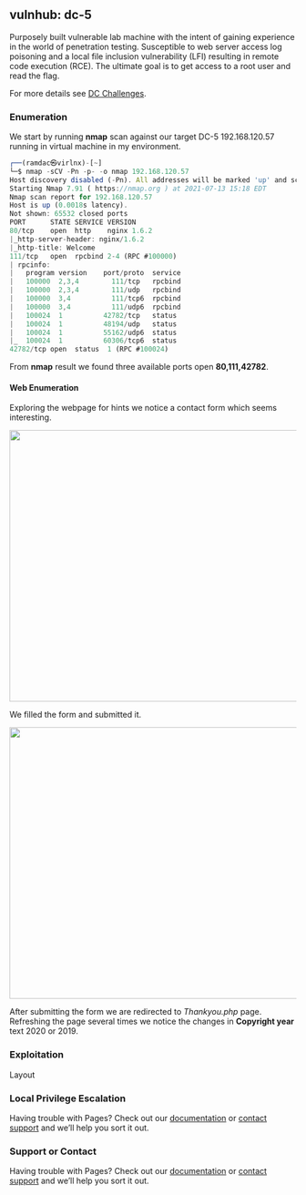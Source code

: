 ## vulnhub: dc-5

Purposely built vulnerable lab machine with the intent of gaining experience in the world of penetration testing. Susceptible to web server access log poisoning and a local file inclusion vulnerability (LFI) resulting in remote code execution (RCE). The ultimate goal is to get access to a root user and read the flag.

For more details see [DC Challenges](https://www.five86.com/dc-5.html).

### Enumeration

We start by running **nmap** scan against our target DC-5 192.168.120.57 running in virtual machine in my environment.

```javascript
┌──(ramdac㉿virlnx)-[~]
└─$ nmap -sCV -Pn -p- -o nmap 192.168.120.57
Host discovery disabled (-Pn). All addresses will be marked 'up' and scan times will be slower.
Starting Nmap 7.91 ( https://nmap.org ) at 2021-07-13 15:18 EDT
Nmap scan report for 192.168.120.57
Host is up (0.0018s latency).
Not shown: 65532 closed ports
PORT      STATE SERVICE VERSION
80/tcp    open  http    nginx 1.6.2
|_http-server-header: nginx/1.6.2
|_http-title: Welcome
111/tcp   open  rpcbind 2-4 (RPC #100000)
| rpcinfo: 
|   program version    port/proto  service
|   100000  2,3,4        111/tcp   rpcbind
|   100000  2,3,4        111/udp   rpcbind
|   100000  3,4          111/tcp6  rpcbind
|   100000  3,4          111/udp6  rpcbind
|   100024  1          42782/tcp   status
|   100024  1          48194/udp   status
|   100024  1          55162/udp6  status
|_  100024  1          60306/tcp6  status
42782/tcp open  status  1 (RPC #100024)

```

From **nmap** result we found three available ports open **80,111,42782**.

#### Web Enumeration
Exploring the webpage for hints we notice a contact form which seems interesting. 

<img src="https://blloren.com/assets/img/8JCiWyCRbq579sarPEMX.PNG" width="1127" height="477">

We filled the form and submitted it.

<img src="https://blloren.com/assets/img/Ljo7xL1tCkrwY8a6XEHG.PNG" width="1127" height="477">

After submitting the form we are redirected to *Thankyou.php* page. Refreshing the page several times we notice the changes in **Copyright year** text 2020 or 2019.

### Exploitation

Layout

### Local Privilege Escalation

Having trouble with Pages? Check out our [documentation](https://docs.github.com/categories/github-pages-basics/) or [contact support](https://support.github.com/contact) and we’ll help you sort it out.


### Support or Contact

Having trouble with Pages? Check out our [documentation](https://docs.github.com/categories/github-pages-basics/) or [contact support](https://support.github.com/contact) and we’ll help you sort it out.
